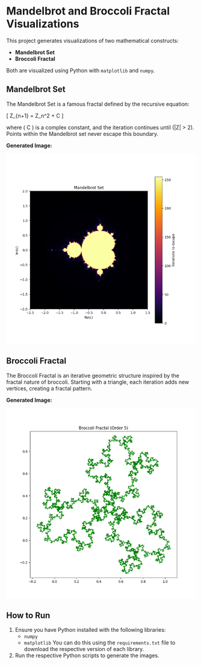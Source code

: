 # Mandelbrot and Broccoli Fractal Visualizations

This project generates visualizations of two mathematical constructs:
- **Mandelbrot Set**
- **Broccoli Fractal**

Both are visualized using Python with `matplotlib` and `numpy`.

## Mandelbrot Set

The Mandelbrot Set is a famous fractal defined by the recursive equation:

\[ Z_{n+1} = Z_n^2 + C \]

where \( C \) is a complex constant, and the iteration continues until \(|Z| > 2\). Points within the Mandelbrot set never escape this boundary.

**Generated Image:**

![Mandelbrot Set](mandelbrot_set.png)

## Broccoli Fractal

The Broccoli Fractal is an iterative geometric structure inspired by the fractal nature of broccoli. Starting with a triangle, each iteration adds new vertices, creating a fractal pattern.

**Generated Image:**

![Broccoli Fractal](broccoli_fractal.png)

## How to Run

1. Ensure you have Python installed with the following libraries:
   - `numpy`
   - `matplotlib`
You can do this using the `requirements.txt` file to download the respective version of each library.
2. Run the respective Python scripts to generate the images.
